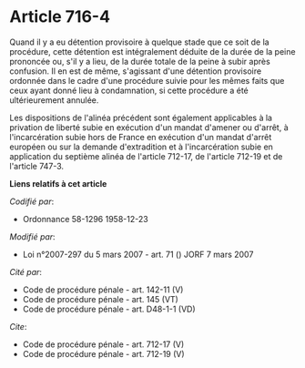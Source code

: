 # Article 716-4

Quand il y a eu détention provisoire à quelque stade que ce soit de la procédure, cette détention est intégralement déduite
de la durée de la peine prononcée ou, s'il y a lieu, de la durée totale de la peine à subir après confusion. Il en est de
même, s'agissant d'une détention provisoire ordonnée dans le cadre d'une procédure suivie pour les mêmes faits que ceux ayant
donné lieu à condamnation, si cette procédure a été ultérieurement annulée. 

Les dispositions de l'alinéa précédent sont également applicables à la privation de liberté subie en exécution d'un mandat
d'amener ou d'arrêt, à l'incarcération subie hors de France en exécution d'un mandat d'arrêt européen ou sur la demande
d'extradition et à l'incarcération subie en application du septième alinéa de l'article 712-17, de l'article 712-19 et de
l'article 747-3.

**Liens relatifs à cet article**

_Codifié par_:

  - Ordonnance 58-1296 1958-12-23

_Modifié par_:

  - Loi n°2007-297 du 5 mars 2007 - art. 71 () JORF 7 mars 2007

_Cité par_:

  - Code de procédure pénale - art. 142-11 (V)
  - Code de procédure pénale - art. 145 (VT)
  - Code de procédure pénale - art. D48-1-1 (VD)

_Cite_:

  - Code de procédure pénale - art. 712-17 (V)
  - Code de procédure pénale - art. 712-19 (V)
